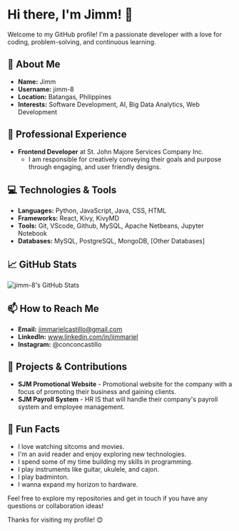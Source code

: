 # Hi there, I'm Jimm! 👋

Welcome to my GitHub profile! I'm a passionate developer with a love for coding, problem-solving, and continuous learning. 

## 🚀 About Me

- **Name:** Jimm
- **Username:** jimm-8
- **Location:** Batangas, Philippines
- **Interests:** Software Development, AI, Big Data Analytics, Web Development

 ## 💼 Professional Experience

- **Frontend Developer** at St. John Majore Services Company Inc.
  - I am responsible for creatively conveying their goals and purpose through engaging, and user friendly designs.
<!--- **Past Experience:**
  - **[Previous Job Title]** at [Previous Company]
    - Brief description of your role and responsibilities. -->

## 💻 Technologies & Tools

- **Languages:** Python, JavaScript, Java, CSS, HTML
- **Frameworks:** React, Kivy, KivyMD
- **Tools:** Git, VScode, Github, MySQL, Apache Netbeans, Jupyter Notebook
- **Databases:** MySQL, PostgreSQL, MongoDB, [Other Databases]

## 📈 GitHub Stats

![jimm-8's GitHub Stats](https://github-readme-stats.vercel.app/api?username=jimm-8&show_icons=true&theme=tokyonight&include_all_commits=true&count_private=true&cache_seconds=10)

## 📫 How to Reach Me

- **Email:** jimmarielcastillo@gmail.com
- **LinkedIn:** www.linkedin.com/in/jimmariel
- **Instagram:** @conconcastillo

## 🌱 Projects & Contributions

- **SJM Promotional Website** - Promotional website for the company with a focus of promoting their business and gaining clients.
- **SJM Payroll System** - HR IS that will handle their company's payroll system and employee management.
<!-- - **Open Source Contributions:**
  - **[Contribution Name]** - Brief description of the contribution. -->

## 🌟 Fun Facts

- I love watching sitcoms and movies.
- I'm an avid reader and enjoy exploring new technologies.
- I spend some of my time building my skills in programming.
- I play instruments like guitar, ukulele, and cajon.
- I play badminton.
- I wanna expand my horizon to hardware.

Feel free to explore my repositories and get in touch if you have any questions or collaboration ideas!

Thanks for visiting my profile! 😊
